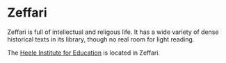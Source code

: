 # Zeffari
Zeffari is full of intellectual and religous life. It has a wide variety of dense historical texts in its library, though no real room for light reading. 

The [Heele Institute for Education](/docs/organizations/heeleInstEdu.md) is located in Zeffari.

